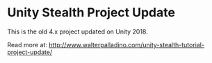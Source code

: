 # Unity Stealth Project Update
This is the old 4.x project updated on Unity 2018.

Read more at: http://www.walterpalladino.com/unity-stealth-tutorial-project-update/
